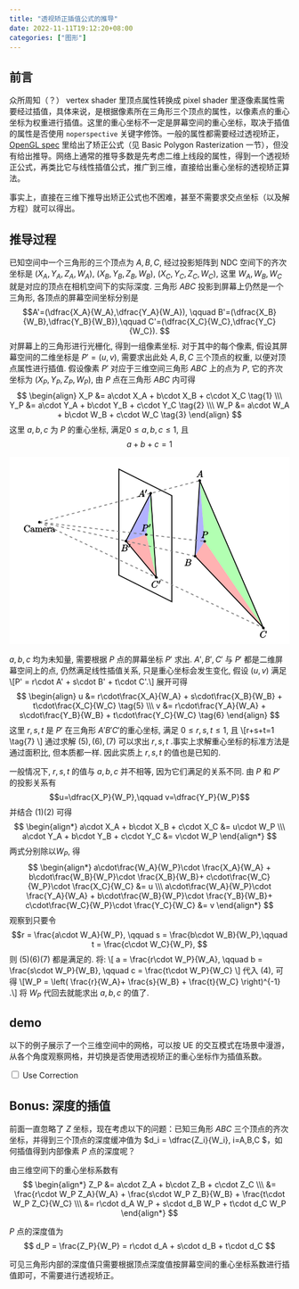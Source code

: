 ```yaml
---
title: "透视矫正插值公式的推导"
date: 2022-11-11T19:12:20+08:00
categories: ["图形"]
---
```


## 前言

众所周知（？） vertex shader 里顶点属性转换成 pixel shader 里逐像素属性需要经过插值，具体来说，是根据像素所在三角形三个顶点的属性，以像素点的重心坐标为权重进行插值。这里的重心坐标不一定是屏幕空间的重心坐标，取决于插值的属性是否使用 `noperspective` 关键字修饰。一般的属性都需要经过透视矫正，[OpenGL spec](https://registry.khronos.org/OpenGL/specs/gl/glspec46.core.pdf) 里给出了矫正公式（见 Basic Polygon Rasterization 一节），但没有给出推导。网络上通常的推导多数是先考虑二维上线段的属性，得到一个透视矫正公式，再类比它与线性插值公式，推广到三维，直接给出重心坐标的透视矫正算法。

事实上，直接在三维下推导出矫正公式也不困难，甚至不需要求交点坐标（以及解方程）就可以得出。

## 推导过程

已知空间中一个三角形的三个顶点为 $A,B,C$, 经过投影矩阵到 NDC 空间下的齐次坐标是 $(X_A, Y_A, Z_A, W_A)$, $(X_B, Y_B, Z_B, W_B)$, $(X_C, Y_C, Z_C, W_C)$, 这里 $W_A, W_B, W_C$ 就是对应的顶点在相机空间下的实际深度. 三角形 $ABC$ 投影到屏幕上仍然是一个三角形, 各顶点的屏幕空间坐标分别是 
$$A'=(\dfrac{X_A}{W_A},\dfrac{Y_A}{W_A}), \qquad B'=(\dfrac{X_B}{W_B},\dfrac{Y_B}{W_B}),\qquad C'=(\dfrac{X_C}{W_C},\dfrac{Y_C}{W_C}). $$
对屏幕上的三角形进行光栅化, 得到一组像素坐标. 对于其中的每个像素, 假设其屏幕空间的二维坐标是 $P'=(u,v)$, 需要求出此处 $A,B,C$ 三个顶点的权重, 以便对顶点属性进行插值. 假设像素 $P'$ 对应于三维空间三角形 $ABC$ 上的点为 $P$, 它的齐次坐标为 $(X_P, Y_P, Z_P, W_P)$, 由 $P$ 点在三角形 $ABC$ 内可得
$$
\begin{align}
X_P &= a\cdot X_A + b\cdot X_B + c\cdot X_C \tag{1} \\\ 
Y_P &= a\cdot Y_A + b\cdot Y_B + c\cdot Y_C \tag{2} \\\ 
W_P &= a\cdot W_A + b\cdot W_B + c\cdot W_C \tag{3}
\end{align}
$$
这里 $a,b,c$ 为 $P$ 的重心坐标, 满足$0\le a,b,c \le 1$, 且
$$a+b+c=1 \tag{4} $$


<div>
<center>
<img src="./illustration.svg" />
</center>
</div>


$a,b,c$ 均为未知量, 需要根据 $P$ 点的屏幕坐标 $P'$ 求出. $A',B',C'$ 与 $P'$ 都是二维屏幕空间上的点, 仍然满足线性插值关系, 只是重心坐标会发生变化, 假设 $(u,v)$ 满足
\\[P' = r\cdot A' + s\cdot B' + t\cdot C'.\\]
展开可得
$$
\begin{align}
u &= r\cdot\frac{X_A}{W_A} + s\cdot\frac{X_B}{W_B} + t\cdot\frac{X_C}{W_C} \tag{5} \\\ 
v &= r\cdot\frac{Y_A}{W_A} + s\cdot\frac{Y_B}{W_B} + t\cdot\frac{Y_C}{W_C} \tag{6}
\end{align}
$$
这里 $r,s,t$ 是 $P'$ 在三角形 $A'B'C'$的重心坐标, 满足 $0\le r,s,t\le 1$, 且
\\[r+s+t=1 \tag{7} \\]
通过求解 $(5),(6),(7)$ 可以求出 $r,s,t$ .事实上求解重心坐标的标准方法是通过面积比, 但本质都一样. 因此实质上 $r,s,t$ 的值也是已知的.

一般情况下, $r,s,t$ 的值与 $a,b,c$ 并不相等, 因为它们满足的关系不同. 由 $P$ 和 $P'$ 的投影关系有
$$u=\dfrac{X_P}{W_P},\qquad v=\dfrac{Y_P}{W_P}$$ 并结合 $(1)(2)$ 可得
$$
\begin{align*}
a\cdot X_A + b\cdot X_B + c\cdot X_C &= u\cdot W_P \\\ 
a\cdot Y_A + b\cdot Y_B + c\cdot Y_C &= v\cdot W_P 
\end{align*}
$$
两式分别除以$W_P$, 得
$$
\begin{align*}
a\cdot\frac{W_A}{W_P}\cdot \frac{X_A}{W_A} + b\cdot\frac{W_B}{W_P}\cdot \frac{X_B}{W_B}+ c\cdot\frac{W_C}{W_P}\cdot \frac{X_C}{W_C} &= u \\\ 
a\cdot\frac{W_A}{W_P}\cdot \frac{Y_A}{W_A} + b\cdot\frac{W_B}{W_P}\cdot \frac{Y_B}{W_B}+ c\cdot\frac{W_C}{W_P}\cdot \frac{Y_C}{W_C} &= v 
\end{align*}
$$
观察到只要令 
$$r = \frac{a\cdot W_A}{W_P}, \qquad s = \frac{b\cdot W_B}{W_P},\qquad t = \frac{c\cdot W_C}{W_P}, $$
则 $(5)(6)(7)$ 都是满足的. 将:
\\[ a = \frac{r\cdot W_P}{W_A}, \qquad b = \frac{s\cdot W_P}{W_B}, \qquad c = \frac{t\cdot W_P}{W_C} \\]
代入 $(4)$, 可得
\\[W_P = \left( \frac{r}{W_A}+ \frac{s}{W_B} + \frac{t}{W_C} \right)^{-1} .\\]
将 $W_P$ 代回去就能求出 $a,b,c$ 的值了.

## demo

以下的例子展示了一个三维空间中的网格，可以按 UE 的交互模式在场景中漫游，从各个角度观察网格，并切换是否使用透视矫正的重心坐标作为插值系数。
<canvas id="drawCanvas" width="1024" height="768"> </canvas>
<div>
    <input type="checkbox" id="useCorrection" /> Use Correction
</div>
<script src='./m4.js'></script>
<script src='./demo.js'></script>

## Bonus: 深度的插值

前面一直忽略了 $Z$ 坐标，现在考虑以下的问题：已知三角形 $ABC$ 三个顶点的齐次坐标，并得到三个顶点的深度缓冲值为 $d_i = \dfrac{Z_i}{W_i}, i=A,B,C $，如何插值得到内部像素 $P$ 点的深度呢？

由三维空间下的重心坐标系数有
$$
\begin{align*}
Z_P &= a\cdot Z_A + b\cdot Z_B + c\cdot Z_C \\\ 
&= \frac{r\cdot W_P Z_A}{W_A} + \frac{s\cdot W_P Z_B}{W_B} + \frac{t\cdot W_P Z_C}{W_C} \\\ 
&= r\cdot d_A W_P + s\cdot d_B W_P + t\cdot d_C W_P
\end{align*}
$$

$P$ 点的深度值为 
$$ d_P = \frac{Z_P}{W_P} = r\cdot d_A + s\cdot d_B + t\cdot d_C $$

可见三角形内部的深度值只需要根据顶点深度值按屏幕空间的重心坐标系数进行插值即可，不需要进行透视矫正。



